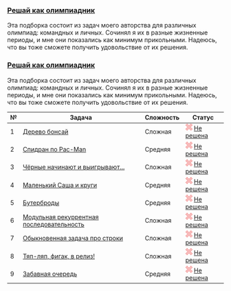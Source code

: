 ### [Решай как олимпиадник](https://coderun.yandex.ru/selections/ababin)  
Эта подборка состоит из задач моего авторства для различных олимпиад: командных и личных. Сочинял я их в разные жизненные периоды, и мне они показались как минимум прикольными. Надеюсь, что вы тоже сможете получить удовольствие от их решения.

### [Решай как олимпиадник](https://coderun.yandex.ru/selections/ababin)
Эта подборка состоит из задач моего авторства для различных олимпиад: командных и личных. Сочинял я их в разные жизненные периоды, и мне они показались как минимум прикольными. Надеюсь, что вы тоже сможете получить удовольствие от их решения.

| № | Задача                                                                                                               | Сложность | Статус                                                                                         |
|---|----------------------------------------------------------------------------------------------------------------------|-----------|------------------------------------------------------------------------------------------------|
| 1 | [Дерево бонсай](https://coderun.yandex.ru/selections/ababin/problems/bonsai-tree)                                    | Сложная   | <img src="../assets/ic_failure.svg" width="16"/> [Не решена](../ababin/bonsai-tree.kt)         |
| 2 | [Спидран по Pac-Man](https://coderun.yandex.ru/selections/ababin/problems/pacman-speedrun)                           | Средняя   | <img src="../assets/ic_failure.svg" width="16"/> [Не решена](../ababin/pacman-speedrun.kt)     |
| 3 | [Чёрные начинают и выигрывают...](https://coderun.yandex.ru/selections/ababin/problems/dark-starts-and-win)          | Сложная   | <img src="../assets/ic_failure.svg" width="16"/> [Не решена](../ababin/dark-starts-and-win.kt) |
| 4 | [Маленький Саша и круги](https://coderun.yandex.ru/selections/ababin/problems/sasha-and-circles)                     | Средняя   | <img src="../assets/ic_failure.svg" width="16"/> [Не решена](../ababin/sasha-and-circles.kt)   |
| 5 | [Бутерброды](https://coderun.yandex.ru/selections/ababin/problems/sandwiches)                                        | Средняя   | <img src="../assets/ic_failure.svg" width="16"/> [Не решена](../ababin/sandwiches.kt)          |
| 6 | [Модульная рекуррентная последовательность](https://coderun.yandex.ru/selections/ababin/problems/recurrent-sequence) | Сложная   | <img src="../assets/ic_failure.svg" width="16"/> [Не решена](../ababin/recurrent-sequence.kt)  |
| 7 | [Обыкновенная задача про строки](https://coderun.yandex.ru/selections/ababin/problems/casual-strings-task)           | Сложная   | <img src="../assets/ic_failure.svg" width="16"/> [Не решена](../ababin/casual-strings-task.kt) |
| 8 | [Тяп-ляп, фигак, в релиз!](https://coderun.yandex.ru/selections/ababin/problems/easy-production)                     | Сложная   | <img src="../assets/ic_failure.svg" width="16"/> [Не решена](../ababin/easy-production.kt)     |
| 9 | [Забавная очередь](https://coderun.yandex.ru/selections/ababin/problems/funny-queue)                                 | Средняя   | <img src="../assets/ic_failure.svg" width="16"/> [Не решена](../ababin/funny-queue.kt)         |